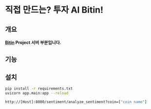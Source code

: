 # 직접 만드는? 투자 AI Bitin!

## 개요
#### [Bitin](https://github.com/rlagusals1102/Bitin) Project 서버 부분입니다.

## 기능

## 설치
```sh
pip install -r requirements.txt
uvicorn app.main:app --reload
```
```sh
http://[Host]:8000/sentiment/analyze_sentiment?coin=["coin name"]
```
